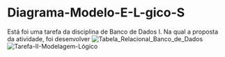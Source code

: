 # Diagrama-Modelo-E-L-gico-S
Está foi uma tarefa da disciplina de Banco de Dados I. Na qual a proposta da atividade, foi desenvolver
![Tabela_Relacional_Banco_de_Dados](https://github.com/user-attachments/assets/bf7471bd-6ccd-46dd-9d93-5e9466f70898)
![Tarefa-II-Modelagem-Lógico](https://github.com/user-attachments/assets/66381b9f-1660-4b60-9aab-424fed2539b3)
